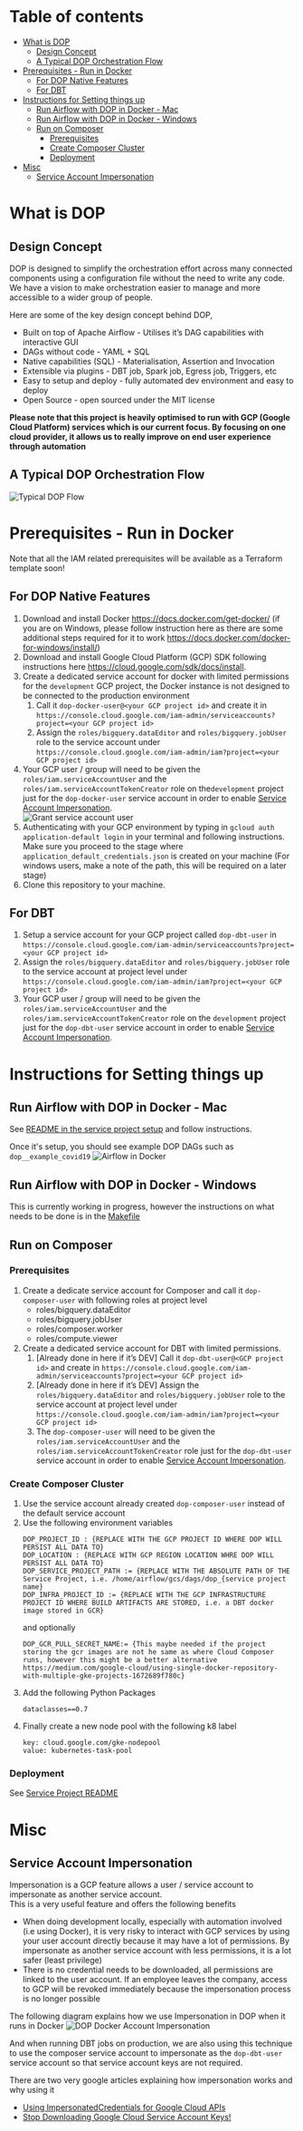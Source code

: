 Table of contents
=================
* [What is DOP](#what-is-dop)
  * [Design Concept](#design-concept)
  * [A Typical DOP Orchestration Flow](#a-typical-dop-orchestration-flow)
* [Prerequisites - Run in Docker](#prerequisites---run-in-docker)
  * [For DOP Native Features](#for-dop-native-features)
  * [For DBT](#for-dbt)
* [Instructions for Setting things up](#instructions-for-setting-things-up)
  * [Run Airflow with DOP in Docker - Mac](#run-airflow-with-dop-in-docker---mac)
  * [Run Airflow with DOP in Docker - Windows](#run-airflow-with-dop-in-docker---windows)
  * [Run on Composer](#run-on-composer)
     * [Prerequisites](#prerequisites)
     * [Create Composer Cluster](#create-composer-cluster)
     * [Deployment](#deployment)
* [Misc](#misc)
  * [Service Account Impersonation](#service-account-impersonation)

# What is DOP
## Design Concept
DOP is designed to simplify the orchestration effort across many connected components using a configuration file without the need to write any code. 
We have a vision to make orchestration easier to manage and more accessible to a wider group of people.

Here are some of the key design concept behind DOP,
- Built on top of Apache Airflow - Utilises it’s DAG capabilities with interactive GUI
- DAGs without code - YAML + SQL
- Native capabilities (SQL) - Materialisation, Assertion and Invocation
- Extensible via plugins - DBT job, Spark job, Egress job, Triggers, etc
- Easy to setup and deploy - fully automated dev environment and easy to deploy
- Open Source - open sourced under the MIT license

**Please note that this project is heavily optimised to run with GCP (Google Cloud Platform) services which is our current focus. By focusing on one cloud provider, it allows us to really improve on end user experience through automation**

## A Typical DOP Orchestration Flow
![Typical DOP Flow](docs/a_typical_dop_orchestration_flow.png)

# Prerequisites - Run in Docker
Note that all the IAM related prerequisites will be available as a Terraform template soon!

## For DOP Native Features
1. Download and install Docker https://docs.docker.com/get-docker/ (if you are on Windows, please follow instruction here as there are some additional steps required for it to work https://docs.docker.com/docker-for-windows/install/)
1. Download and install Google Cloud Platform (GCP) SDK following instructions here https://cloud.google.com/sdk/docs/install.
1. Create a dedicated service account for docker with limited permissions for the `development` GCP project, the Docker instance is not designed to be connected to the production environment
    1. Call it `dop-docker-user@<your GCP project id>` and create it in `https://console.cloud.google.com/iam-admin/serviceaccounts?project=<your GCP project id>`
    1. Assign the `roles/bigquery.dataEditor` and `roles/bigquery.jobUser` role to the service account under `https://console.cloud.google.com/iam-admin/iam?project=<your GCP project id>`
1. Your GCP user / group will need to be given the `roles/iam.serviceAccountUser` and the `roles/iam.serviceAccountTokenCreator` role on the`development` project just for the `dop-docker-user` service account in order to enable [Service Account Impersonation](#service-account-impersonation).   
![Grant service account user](docs/grant_service_account_user.png)
1. Authenticating with your GCP environment by typing in `gcloud auth application-default login` in your terminal and following instructions. Make sure you proceed to the stage where `application_default_credentials.json` is created on your machine (For windows users, make a note of the path, this will be required on a later stage)
1. Clone this repository to your machine.

## For DBT
1. Setup a service account for your GCP project called `dop-dbt-user` in `https://console.cloud.google.com/iam-admin/serviceaccounts?project=<your GCP project id>`
1. Assign the `roles/bigquery.dataEditor` and `roles/bigquery.jobUser` role to the service account at project level under `https://console.cloud.google.com/iam-admin/iam?project=<your GCP project id>`
1. Your GCP user / group will need to be given the `roles/iam.serviceAccountUser` and the `roles/iam.serviceAccountTokenCreator` role on the `development` project just for the `dop-dbt-user` service account in order to enable [Service Account Impersonation](#service-account-impersonation).   

# Instructions for Setting things up

## Run Airflow with DOP in Docker - Mac

See [README in the service project setup](examples/service_project/README.md) and follow instructions.

Once it's setup, you should see example DOP DAGs such as `dop__example_covid19`
![Airflow in Docker](docs/local_airflow_ui.png)

## Run Airflow with DOP in Docker - Windows
This is currently working in progress, however the instructions on what needs to be done is in the [Makefile](examples/service_project/Makefile)

## Run on Composer

### Prerequisites
1. Create a dedicate service account for Composer and call it `dop-composer-user` with following roles at project level
    - roles/bigquery.dataEditor
    - roles/bigquery.jobUser
    - roles/composer.worker
    - roles/compute.viewer
1. Create a dedicated service account for DBT with limited permissions. 
    1. [Already done in here if it’s DEV] Call it `dop-dbt-user@<GCP project id>` and create in `https://console.cloud.google.com/iam-admin/serviceaccounts?project=<your GCP project id>`
    1. [Already done in here if it’s DEV] Assign the `roles/bigquery.dataEditor` and `roles/bigquery.jobUser` role to the service account at project level under `https://console.cloud.google.com/iam-admin/iam?project=<your GCP project id>`
    1. The `dop-composer-user` will need to be given the `roles/iam.serviceAccountUser` and the `roles/iam.serviceAccountTokenCreator` role just for the `dop-dbt-user` service account in order to enable [Service Account Impersonation](#service-account-impersonation).
    
### Create Composer Cluster
1. Use the service account already created `dop-composer-user` instead of the default service account
1. Use the following environment variables
    ```
    DOP_PROJECT_ID : {REPLACE WITH THE GCP PROJECT ID WHERE DOP WILL PERSIST ALL DATA TO}
    DOP_LOCATION : {REPLACE WITH GCP REGION LOCATION WHRE DOP WILL PERSIST ALL DATA TO}
    DOP_SERVICE_PROJECT_PATH := {REPLACE WITH THE ABSOLUTE PATH OF THE Service Project, i.e. /home/airflow/gcs/dags/dop_{service project name}
    DOP_INFRA_PROJECT_ID := {REPLACE WITH THE GCP INFRASTRUCTURE PROJECT ID WHERE BUILD ARTIFACTS ARE STORED, i.e. a DBT docker image stored in GCR}
    ```
   and optionally 
   ```
   DOP_GCR_PULL_SECRET_NAME:= {This maybe needed if the project storing the gcr images are not he same as where Cloud Composer runs, however this might be a better alternative https://medium.com/google-cloud/using-single-docker-repository-with-multiple-gke-projects-1672689f780c}
   ```
1. Add the following Python Packages
    ```
    dataclasses==0.7
    ```
1. Finally create a new node pool with the following k8 label
    ```
    key: cloud.google.com/gke-nodepool
    value: kubernetes-task-pool
    ```

### Deployment
See [Service Project README](examples/service_project/README.md#deploy-to-cloud-composer)

# Misc
## Service Account Impersonation
Impersonation is a GCP feature allows a user / service account to impersonate as another service account.   
This is a very useful feature and offers the following benefits
- When doing development locally, especially with automation involved (i.e using Docker), it is very risky to interact with GCP services by using your user account directly because it may have a lot of permissions. By impersonate as another service account with less permissions, it is a lot safer (least privilege)
- There is no credential needs to be downloaded, all permissions are linked to the user account. If an employee leaves the company, access to GCP will be revoked immediately because the impersonation process is no longer possible

The following diagram explains how we use Impersonation in DOP when it runs in Docker
![DOP Docker Account Impersonation](docs/dop_docker_account_impersonation.png)

And when running DBT jobs on production, we are also using this technique to use the composer service account to impersonate as the `dop-dbt-user` service account so that service account keys are not required. 

There are two very google articles explaining how impersonation works and why using it
- [Using ImpersonatedCredentials for Google Cloud APIs](https://medium.com/google-cloud/using-impersonatedcredentials-for-google-cloud-apis-14581ca990d8)
- [Stop Downloading Google Cloud Service Account Keys!](https://medium.com/@jryancanty/stop-downloading-google-cloud-service-account-keys-1811d44a97d9)